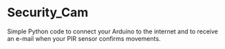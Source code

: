 # Security_Cam

Simple Python code to connect your Arduino to the internet and to receive an e-mail when your PIR sensor confirms movements.
